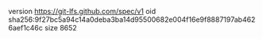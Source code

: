 version https://git-lfs.github.com/spec/v1
oid sha256:9f27bc5a94c14a0deba3ba14d95500682e004f16e9f8887197ab4626aef1c46c
size 8652
